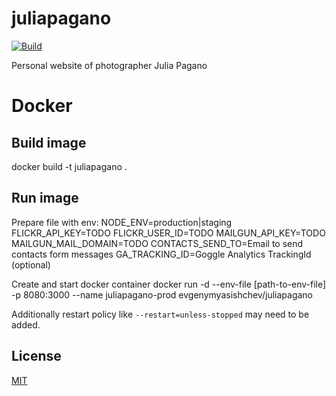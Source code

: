 # juliapagano

[![Build][travis-image]][travis-url]

Personal website of photographer Julia Pagano

# Docker

## Build image

docker build -t juliapagano .

## Run image

Prepare file with env:
NODE_ENV=production|staging
FLICKR_API_KEY=TODO
FLICKR_USER_ID=TODO
MAILGUN_API_KEY=TODO
MAILGUN_MAIL_DOMAIN=TODO
CONTACTS_SEND_TO=Email to send contacts form messages
GA_TRACKING_ID=Goggle Analytics TrackingId (optional)

Create and start docker container
docker run -d --env-file [path-to-env-file] -p 8080:3000 --name juliapagano-prod evgenymyasishchev/juliapagano

Additionally restart policy like ```--restart=unless-stopped``` may need to be added.

## License

  [MIT](LICENSE)

[travis-image]: https://travis-ci.org/evgeny-myasishchev/juliapagano.svg?branch=master
[travis-url]: https://travis-ci.org/evgeny-myasishchev/juliapagano
